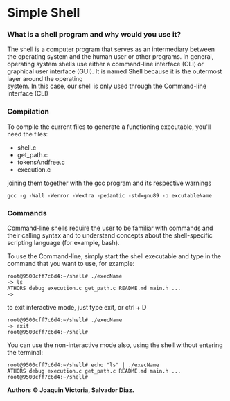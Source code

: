 # Simple Shell

### What is a shell program and why would you use it?

The shell is a computer program that serves as an intermediary between  
the operating system and the human user or other programs. In general,
operating  system shells use either a command-line interface (CLI) or
graphical user  interface (GUI).
It is named Shell because it is the outermost layer around the operating   
system. In this case, our shell is only used through the Command-line
interface (CLI)

### Compilation
To compile the current files to generate a functioning executable, you'll need
the files:
- shell.c
- get_path.c
- tokensAndfree.c
- execution.c

joining them together with the gcc program and its respective warnings

`gcc -g -Wall -Werror -Wextra -pedantic -std=gnu89 -o excutableName`
### Commands
Command-line shells require the user to be familiar with commands and  
their calling syntax and to understand concepts about the shell-specific  
scripting language (for example, bash).

To use the Command-line, simply start the shell executable and type in the
command that you want to use, for example:
``` 
root@9500cff7c6d4:~/shell# ./execName
-> ls 
ATHORS debug execution.c get_path.c README.md main.h ...
->
```
to exit interactive mode, just type exit, or ctrl + D
``` 
root@9500cff7c6d4:~/shell# ./execName
-> exit
root@9500cff7c6d4:~/shell#
```
You can use the non-interactive mode also, using the shell without entering
the terminal:
````
root@9500cff7c6d4:~/shell# echo "ls" | ./execName
ATHORS debug execution.c get_path.c README.md main.h ...
root@9500cff7c6d4:~/shell#
````
**Authors © Joaquin Victoria, Salvador Diaz.**
